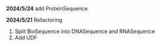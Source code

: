 **2024/5/24**
add ProteinSequence

**2024/5/21**
Refactoring
1. Split BioSequence into DNASequence and RNASequence
2. Add UDF
